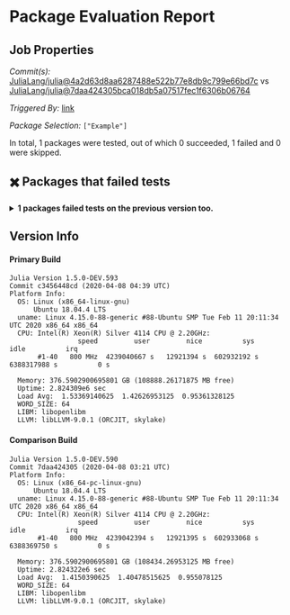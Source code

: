 # Package Evaluation Report

## Job Properties

*Commit(s):* [JuliaLang/julia@4a2d63d8aa6287488e522b77e8db9c799e66bd7c](https://github.com/JuliaLang/julia/commit/4a2d63d8aa6287488e522b77e8db9c799e66bd7c) vs [JuliaLang/julia@7daa424305bca018db5a07517fec1f6306b06764](https://github.com/JuliaLang/julia/commit/7daa424305bca018db5a07517fec1f6306b06764)

*Triggered By:* [link](https://github.com/JuliaLang/julia/pull/35390#issuecomment-610822343)

*Package Selection:* `["Example"]`

In total, 1 packages were tested, out of which 0 succeeded, 1 failed and 0 were skipped.


## :heavy_multiplication_x: Packages that failed tests

<details><summary><strong>1 packages failed tests on the previous version too.</strong></summary>
<p>

There were unidentified errors:

- [Example](logs/Example/1.5.0-DEV-c3456448cd.log)

</p>
</details>


## Version Info

#### Primary Build

```
Julia Version 1.5.0-DEV.593
Commit c3456448cd (2020-04-08 04:39 UTC)
Platform Info:
  OS: Linux (x86_64-linux-gnu)
      Ubuntu 18.04.4 LTS
  uname: Linux 4.15.0-88-generic #88-Ubuntu SMP Tue Feb 11 20:11:34 UTC 2020 x86_64 x86_64
  CPU: Intel(R) Xeon(R) Silver 4114 CPU @ 2.20GHz: 
                 speed         user         nice          sys         idle          irq
       #1-40   800 MHz  4239040667 s   12921394 s  602932192 s  6388317988 s          0 s
       
  Memory: 376.5902900695801 GB (108888.26171875 MB free)
  Uptime: 2.824309e6 sec
  Load Avg:  1.53369140625  1.42626953125  0.95361328125
  WORD_SIZE: 64
  LIBM: libopenlibm
  LLVM: libLLVM-9.0.1 (ORCJIT, skylake)

```

#### Comparison Build

```
Julia Version 1.5.0-DEV.590
Commit 7daa424305 (2020-04-08 03:21 UTC)
Platform Info:
  OS: Linux (x86_64-pc-linux-gnu)
      Ubuntu 18.04.4 LTS
  uname: Linux 4.15.0-88-generic #88-Ubuntu SMP Tue Feb 11 20:11:34 UTC 2020 x86_64 x86_64
  CPU: Intel(R) Xeon(R) Silver 4114 CPU @ 2.20GHz: 
                 speed         user         nice          sys         idle          irq
       #1-40   800 MHz  4239042394 s   12921395 s  602933068 s  6388369750 s          0 s
       
  Memory: 376.5902900695801 GB (108434.26953125 MB free)
  Uptime: 2.824322e6 sec
  Load Avg:  1.4150390625  1.40478515625  0.955078125
  WORD_SIZE: 64
  LIBM: libopenlibm
  LLVM: libLLVM-9.0.1 (ORCJIT, skylake)

```
<!-- Generated on 2020-04-08T04:34:32.079 -->
